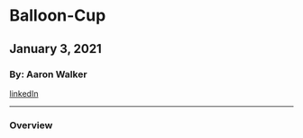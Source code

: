 # Balloon-Cup

## January 3, 2021

### By: Aaron Walker
[linkedIn](www.linkedin//in/walker-aaron)
***
### Overview
